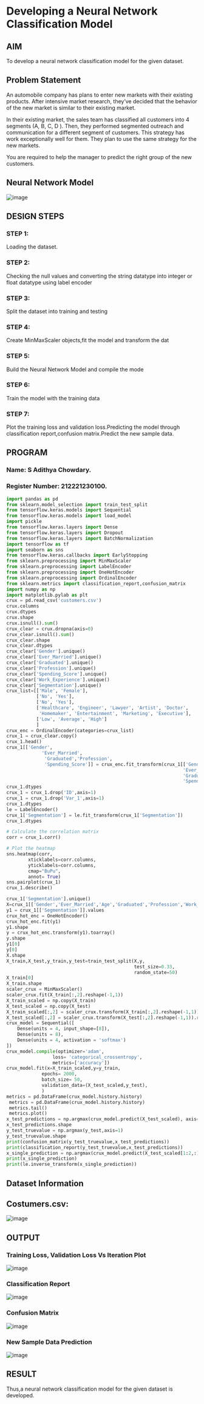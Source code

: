 # Developing a Neural Network Classification Model

## AIM

To develop a neural network classification model for the given dataset.

## Problem Statement

An automobile company has plans to enter new markets with their existing products. After intensive market research, they’ve decided that the behavior of the new market is similar to their existing market.

In their existing market, the sales team has classified all customers into 4 segments (A, B, C, D ). Then, they performed segmented outreach and communication for a different segment of customers. This strategy has work exceptionally well for them. They plan to use the same strategy for the new markets.

You are required to help the manager to predict the right group of the new customers.

## Neural Network Model

![image](https://github.com/Adithya-Siddam/nn-classification/assets/93427248/fb4cae88-8460-4b7c-a9d9-f1fd25cd2a74)

## DESIGN STEPS

### STEP 1:
Loading the dataset.

### STEP 2:
Checking the null values and converting the string datatype into integer or float datatype using label encoder

### STEP 3:
Split the dataset into training and testing

### STEP 4:
Create MinMaxScaler objects,fit the model and transform the dat

### STEP 5:
Build the Neural Network Model and compile the mode

### STEP 6:
Train the model with the training data

### STEP 7:
Plot the training loss and validation loss.Predicting the model through classification report,confusion matrix.Predict the new sample data.

## PROGRAM

### Name: S Adithya Chowdary.
### Register Number: 212221230100.

```python
import pandas as pd
from sklearn.model_selection import train_test_split
from tensorflow.keras.models import Sequential
from tensorflow.keras.models import load_model
import pickle
from tensorflow.keras.layers import Dense
from tensorflow.keras.layers import Dropout
from tensorflow.keras.layers import BatchNormalization
import tensorflow as tf
import seaborn as sns
from tensorflow.keras.callbacks import EarlyStopping
from sklearn.preprocessing import MinMaxScaler
from sklearn.preprocessing import LabelEncoder
from sklearn.preprocessing import OneHotEncoder
from sklearn.preprocessing import OrdinalEncoder
from sklearn.metrics import classification_report,confusion_matrix
import numpy as np
import matplotlib.pylab as plt
crux = pd.read_csv('customers.csv')
crux.columns
crux.dtypes
crux.shape
crux.isnull().sum()
crux_clear = crux.dropna(axis=0)
crux_clear.isnull().sum()
crux_clear.shape
crux_clear.dtypes
crux_clear['Gender'].unique()
crux_clear['Ever_Married'].unique()
crux_clear['Graduated'].unique()
crux_clear['Profession'].unique()
crux_clear['Spending_Score'].unique()
crux_clear['Work_Experience'].unique()
crux_clear['Segmentation'].unique()
crux_list=[['Male', 'Female'],
           ['No', 'Yes'],
           ['No', 'Yes'],
           ['Healthcare', 'Engineer', 'Lawyer', 'Artist', 'Doctor',
            'Homemaker', 'Entertainment', 'Marketing', 'Executive'],
           ['Low', 'Average', 'High']
           ]
crux_enc = OrdinalEncoder(categories=crux_list)
crux_1 = crux_clear.copy()
crux_1.head()
crux_1[['Gender',
             'Ever_Married',
              'Graduated','Profession',
              'Spending_Score']] = crux_enc.fit_transform(crux_1[['Gender',
                                                                 'Ever_Married',
                                                                 'Graduated','Profession',
                                                                 'Spending_Score']])
crux_1.dtypes
crux_1 = crux_1.drop('ID',axis=1)
crux_1 = crux_1.drop('Var_1',axis=1)
crux_1.dtypes
le = LabelEncoder()
crux_1['Segmentation'] = le.fit_transform(crux_1['Segmentation'])
crux_1.dtypes

# Calculate the correlation matrix
corr = crux_1.corr()

# Plot the heatmap
sns.heatmap(corr,
        xticklabels=corr.columns,
        yticklabels=corr.columns,
        cmap="BuPu",
        annot= True)
sns.pairplot(crux_1)
crux_1.describe()

crux_1['Segmentation'].unique()
X=crux_1[['Gender','Ever_Married','Age','Graduated','Profession','Work_Experience','Spending_Score','Family_Size']].values
y1 = crux_1[['Segmentation']].values
crux_hot_enc = OneHotEncoder()
crux_hot_enc.fit(y1)
y1.shape
y = crux_hot_enc.transform(y1).toarray()
y.shape
y1[0]
y[0]
X.shape
X_train,X_test,y_train,y_test=train_test_split(X,y,
                                               test_size=0.33,
                                               random_state=50)
X_train[0]
X_train.shape
scaler_crux = MinMaxScaler()
scaler_crux.fit(X_train[:,2].reshape(-1,1))
X_train_scaled = np.copy(X_train)
X_test_scaled = np.copy(X_test)
X_train_scaled[:,2] = scaler_crux.transform(X_train[:,2].reshape(-1,1)).reshape(-1)
X_test_scaled[:,2] = scaler_crux.transform(X_test[:,2].reshape(-1,1)).reshape(-1)
crux_model = Sequential([
    Dense(units = 4, input_shape=[8]),
    Dense(units = 8),
    Dense(units = 4, activation = 'softmax')
])
crux_model.compile(optimizer='adam',
                 loss= 'categorical_crossentropy',
                 metrics=['accuracy'])
crux_model.fit(x=X_train_scaled,y=y_train,
             epochs= 2000,
             batch_size= 50,
             validation_data=(X_test_scaled,y_test),
             )
metrics = pd.DataFrame(crux_model.history.history)
 metrics = pd.DataFrame(crux_model.history.history)
 metrics.tail()
 metrics.plot()
x_test_predictions = np.argmax(crux_model.predict(X_test_scaled), axis=1)
x_test_predictions.shape
y_test_truevalue = np.argmax(y_test,axis=1)
y_test_truevalue.shape
print(confusion_matrix(y_test_truevalue,x_test_predictions))
print(classification_report(y_test_truevalue,x_test_predictions))
x_single_prediction = np.argmax(crux_model.predict(X_test_scaled[1:2,:]), axis=1)
print(x_single_prediction)
print(le.inverse_transform(x_single_prediction))
```

## Dataset Information
## Costumers.csv:


![image](https://github.com/Adithya-Siddam/nn-classification/assets/93427248/c719e12d-c325-4688-8b1e-bf7c09cde0a9)

## OUTPUT
### Training Loss, Validation Loss Vs Iteration Plot
![image](https://github.com/Adithya-Siddam/nn-classification/assets/93427248/664cf42a-e41a-496b-8ca1-185123f40758)

### Classification Report

![image](https://github.com/Adithya-Siddam/nn-classification/assets/93427248/b4835cd3-2a76-453c-9871-548fbef75146)

### Confusion Matrix

![image](https://github.com/Adithya-Siddam/nn-classification/assets/93427248/62c6b90d-a4bd-4eea-81f8-3096efd194f4)


### New Sample Data Prediction

![image](https://github.com/Adithya-Siddam/nn-classification/assets/93427248/6e16c545-caba-4c95-9863-2070daa9dc9b)

## RESULT
Thus,a neural network classification model for the given dataset is developed.

